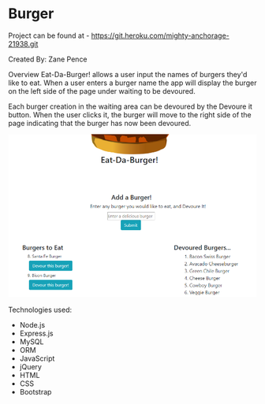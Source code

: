 # Burger

Project can be found at - <a href="https://git.heroku.com/mighty-anchorage-21938.git">https://git.heroku.com/mighty-anchorage-21938.git</a>

Created By: Zane Pence

Overview
Eat-Da-Burger! allows a user input the names of burgers they'd like to eat. When a user enters a burger name 
 the app will display the burger on the left side of the page under waiting to be devoured.

Each burger creation in the waiting area can be devoured by the Devoure it button. When the user clicks it, the burger will move to the right side of the page indicating that the burger has now been devoured.

<img src="./public/assets/img/Eat-Da-Burger.PNG">



Technologies used:
* Node.js
* Express.js
* MySQL
* ORM
* JavaScript
* jQuery
* HTML
* CSS
* Bootstrap